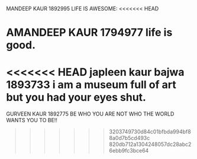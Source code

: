 MANDEEP KAUR 
1892995
LIFE IS AWESOME:
<<<<<<< HEAD


AMANDEEP KAUR
1794977
life is good.
=======
<<<<<<< HEAD
japleen kaur bajwa 
1893733
i am a museum full of art but you had your eyes shut. 
=======
GURVEEN KAUR
1892775
BE WHO YOU ARE NOT WHO THE WORLD WANTS YOU TO BE!!
>>>>>>> 3203749730d84c01bfbda994bf88a0d7b5cd493c
>>>>>>> 820db712a1304248057dc28abc26ebb9fc3bce64
